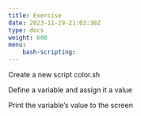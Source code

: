 ```yaml
---
title: Exercise
date: 2023-11-29-21:03:38Z
type: docs 
weight: 600
menu: 
    bash-scripting:
---
```



Create a new script color.sh

Define a variable and assign it a value

Print the variable’s value to the screen

